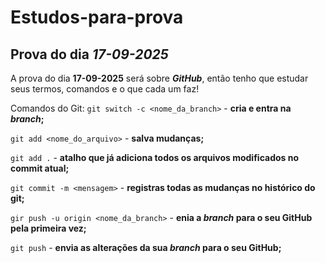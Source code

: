 # Estudos-para-prova
## Prova do dia ***17-09-2025***

A prova do dia **17-09-2025** será sobre ***GitHub***, então tenho que estudar seus termos, comandos e o que cada um faz!

Comandos do Git:
`git switch -c <nome_da_branch>` - **cria e entra na ***branch***;**

`git add <nome_do_arquivo>` - **salva mudanças;**

`git add .` - **atalho que já adiciona todos os arquivos modificados no commit atual;**

`git commit -m <mensagem>` - **registras todas as mudanças no histórico do git;**

`gir push -u origin <nome_da_branch>` - **enia a ***branch*** para o seu GitHub pela primeira vez;**

`git push` - **envia as alterações da sua ***branch*** para o seu GitHub;**
